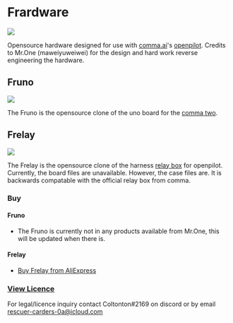 # Frardware
![](https://rawcdn.githack.com/Open-OpenPilot-Hardware/Frardware/main/Doc/Logo.png)

Opensource hardware designed for use with [comma.ai](https://comma.ai/)'s [openpilot](https://github.com/commaai/openpilot). Credits to Mr.One (maweiyuweiwei) for the design and hard work reverse engineering the hardware.

## Fruno
![](https://rawcdn.githack.com/Open-OpenPilot-Hardware/Frardware/main/Doc/Fruno.png)

The Fruno is the opensource clone of the uno board for the [comma two](https://comma.ai/shop/products/comma-two-devkit).

## Frelay
![](https://rawcdn.githack.com/Open-OpenPilot-Hardware/Frardware/main/Doc/Frelay.png)

The Frelay is the opensource clone of the harness [relay box](https://comma.ai/shop/products/harness-box) for openpilot. Currently, the board files are unavailable. However, the case files are. It is backwards compatable with the official relay box from comma.

### Buy

#### Fruno

- The Fruno is currently not in any products available from Mr.One, this will be updated when there is.

#### Frelay

- [Buy Frelay from AliExpress](https://www.aliexpress.com/item/1005003832897283.html)


### [View Licence](https://github.com/Open-OpenPilot-Hardware/Frardware/blob/main/LICENSE)
For legal/licence inquiry contact Coltonton#2169 on discord or by email rescuer-carders-0a@icloud.com
